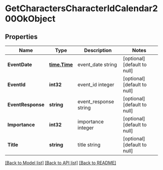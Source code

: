 # GetCharactersCharacterIdCalendar200OkObject

## Properties
Name | Type | Description | Notes
------------ | ------------- | ------------- | -------------
**EventDate** | [**time.Time**](time.Time.md) | event_date string | [optional] [default to null]
**EventId** | **int32** | event_id integer | [optional] [default to null]
**EventResponse** | **string** | event_response string | [optional] [default to null]
**Importance** | **int32** | importance integer | [optional] [default to null]
**Title** | **string** | title string | [optional] [default to null]

[[Back to Model list]](../README.md#documentation-for-models) [[Back to API list]](../README.md#documentation-for-api-endpoints) [[Back to README]](../README.md)


